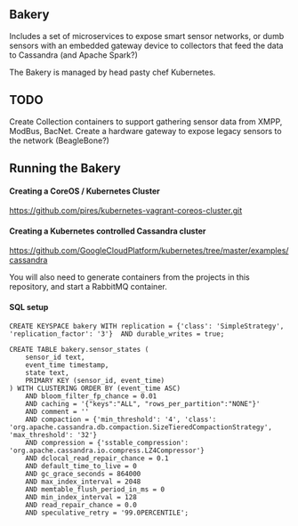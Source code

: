 ## Bakery

Includes a set of microservices to expose smart sensor networks, 
or dumb sensors with an embedded gateway device to collectors that feed the
data to Cassandra (and Apache Spark?)

The Bakery is managed by head pasty chef Kubernetes.

## TODO

Create Collection containers to support gathering sensor data from XMPP, ModBus, BacNet.
Create a hardware gateway to expose legacy sensors to the network (BeagleBone?)

## Running the Bakery

#### Creating a CoreOS / Kubernetes Cluster
https://github.com/pires/kubernetes-vagrant-coreos-cluster.git

#### Creating a Kubernetes controlled Cassandra cluster
https://github.com/GoogleCloudPlatform/kubernetes/tree/master/examples/cassandra

You will also need to generate containers from the projects in this repository,
and start a RabbitMQ container.

#### SQL setup

```
CREATE KEYSPACE bakery WITH replication = {'class': 'SimpleStrategy', 'replication_factor': '3'}  AND durable_writes = true;

CREATE TABLE bakery.sensor_states (
    sensor_id text,
    event_time timestamp,
    state text,
    PRIMARY KEY (sensor_id, event_time)
) WITH CLUSTERING ORDER BY (event_time ASC)
    AND bloom_filter_fp_chance = 0.01
    AND caching = '{"keys":"ALL", "rows_per_partition":"NONE"}'
    AND comment = ''
    AND compaction = {'min_threshold': '4', 'class': 'org.apache.cassandra.db.compaction.SizeTieredCompactionStrategy', 'max_threshold': '32'}
    AND compression = {'sstable_compression': 'org.apache.cassandra.io.compress.LZ4Compressor'}
    AND dclocal_read_repair_chance = 0.1
    AND default_time_to_live = 0
    AND gc_grace_seconds = 864000
    AND max_index_interval = 2048
    AND memtable_flush_period_in_ms = 0
    AND min_index_interval = 128
    AND read_repair_chance = 0.0
    AND speculative_retry = '99.0PERCENTILE';
```
